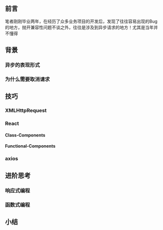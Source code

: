 ## 前言
笔者刚刚毕业两年，在经历了众多业务项目的开发后，发现了往往容易出现的Bug的地方，抛开兼容性问题不谈之外，往往是涉及到异步请求的地方！尤其是当年并不懂得

## 背景
### 异步的表现形式
### 为什么需要取消请求

## 技巧
### XMLHttpRequest
### React
#### Class-Components
#### Functional-Components
### axios

## 进阶思考
### 响应式编程
### 函数式编程

## 小结